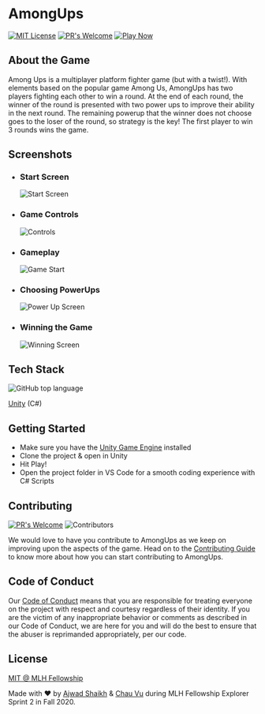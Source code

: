 # AmongUps

[![MIT License](https://img.shields.io/github/license/MLH-Fellowship/AmongUps?style=for-the-badge)](./LICENSE.md)
[![PR's Welcome](https://img.shields.io/badge/PRs-welcome-brightgreen.svg?style=for-the-badge)](https://github.com/MLH-Fellowship/AmongUps/pulls)
[![Play Now](https://img.shields.io/website?down_color=green&down_message=UNITY&label=Play%20Now&style=for-the-badge&up_color=green&up_message=UNITY&url=https%3A%2F%2Fplay.unity.com%2Fmg%2F2d%2Famongups)](https://play.unity.com/mg/2d/amongups)

## About the Game

Among Ups is a multiplayer platform fighter game (but with a twist!).
With elements based on the popular game Among Us, AmongUps has two players fighting each other to win a round. At the end of each round, the winner of the round is presented with two power ups to improve their ability in the next round. The remaining powerup that the winner does not choose goes to the loser of the round, so strategy is the key! The first player to win 3 rounds wins the game.

## Screenshots

- ### Start Screen
    ![Start Screen](./Media/StartScreen.jpg)

- ### Game Controls
    ![Controls](./Media/Controls.jpg)

- ### Gameplay
    ![Game Start](./Media/GameStart.jpg)

- ### Choosing PowerUps
    ![Power Up Screen](./Media/PowerUpScreen.jpg)

- ### Winning the Game
	![Winning Screen](./Media/WinScreen.jpg)

## Tech Stack 
![GitHub top language](https://img.shields.io/github/languages/top/MLH-Fellowship/AmongUps?style=for-the-badge)

[Unity](https://unity.com/) (C#)

## Getting Started

- Make sure you have the [Unity Game Engine](https://unity.com/) installed
- Clone the project & open in Unity
- Hit Play!
- Open the project folder in VS Code for a smooth coding experience with C# Scripts

## Contributing

[![PR's Welcome](https://img.shields.io/github/issues-pr-raw/MLH-Fellowship/AmongUps?style=for-the-badge)](https://github.com/MLH-Fellowship/AmongUps/pulls)
![Contributors](https://img.shields.io/github/contributors/MLH-Fellowship/AmongUps?style=for-the-badge)

We would love to have you contribute to AmongUps as we keep on improving upon the aspects of the game. Head on to the [Contributing Guide](./CONTRIBUTING.md) to know more about how you can start contributing to AmongUps.

## Code of Conduct

Our [Code of Conduct](./CODE_OF_CONDUCT.md) means that you are responsible for treating everyone on the project with respect and courtesy regardless of their identity. If you are the victim of any inappropriate behavior or comments as described in our Code of Conduct, we are here for you and will do the best to ensure that the abuser is reprimanded appropriately, per our code.

## License

[MIT @ MLH Fellowship](./LICENSE.md)

Made with :heart: by [Ajwad Shaikh](https://github.com/ajwad-shaikh) & [Chau Vu](https://github.com/cqvu) during MLH Fellowship Explorer Sprint 2 in Fall 2020.